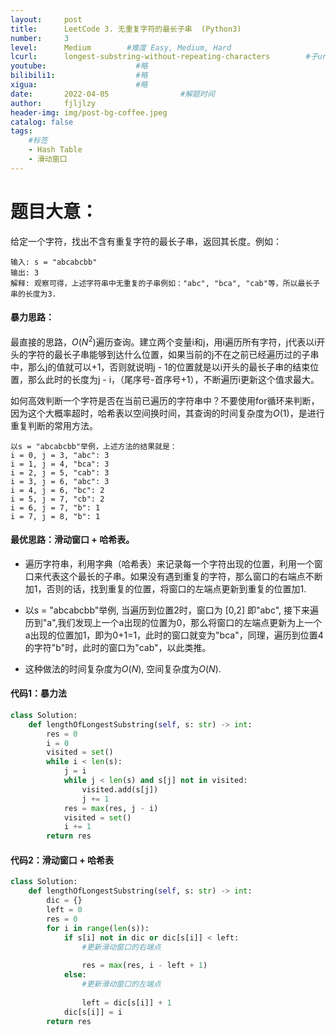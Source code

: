 ```yaml
---
layout:     post
title:      LeetCode 3. 无重复字符的最长子串  (Python3)  
number:     3               
level:      Medium        #难度 Easy, Medium, Hard
lcurl:      longest-substring-without-repeating-characters        #子url
youtube:                    #略
bilibili1:                  #略
xigua:                      #略
date:       2022-04-05                #解题时间
author:     fjljlzy
header-img: img/post-bg-coffee.jpeg
catalog: false
tags: 
    #标签 
    - Hash Table
    - 滑动窗口
---
```

# 题目大意：
给定一个字符，找出不含有重复字符的最长子串，返回其长度。例如：
```
输入: s = "abcabcbb"
输出: 3 
解释: 观察可得，上述字符串中无重复的子串例如："abc", "bca", "cab"等，所以最长子串的长度为3.
```
#### 暴力思路：
最直接的思路，$O(N^2)$遍历查询。建立两个变量i和j，用i遍历所有字符，j代表以i开头的字符的最长子串能够到达什么位置，如果当前的j不在之前已经遍历过的子串中，那么j的值就可以+1，否则就说明j - 1的位置就是以i开头的最长子串的结束位置，那么此时的长度为j - i，（尾序号-首序号+1），不断遍历i更新这个值求最大。

如何高效判断一个字符是否在当前已遍历的字符串中？不要使用for循环来判断，因为这个大概率超时，哈希表以空间换时间，其查询的时间复杂度为$O(1)$，是进行重复判断的常用方法。

```
以s = "abcabcbb"举例，上述方法的结果就是：
i = 0, j = 3, "abc": 3
i = 1, j = 4, "bca": 3
i = 2, j = 5, "cab": 3
i = 3, j = 6, "abc": 3
i = 4, j = 6, "bc": 2
i = 5, j = 7, "cb": 2
i = 6, j = 7, "b": 1
i = 7, j = 8, "b": 1
```
#### 最优思路：滑动窗口 + 哈希表。
- 遍历字符串，利用字典（哈希表）来记录每一个字符出现的位置，利用一个窗口来代表这个最长的子串。如果没有遇到重复的字符，那么窗口的右端点不断加1，否则的话，找到重复的位置，将窗口的左端点更新到重复的位置加1.

- 以s = "abcabcbb"举例, 当遍历到位置2时，窗口为 [0,2] 即"abc", 接下来遍历到"a",我们发现上一个a出现的位置为0，那么将窗口的左端点更新为上一个a出现的位置加1，即为0+1=1，此时的窗口就变为"bca"，同理，遍历到位置4的字符"b"时，此时的窗口为"cab"，以此类推。
- 这种做法的时间复杂度为$O(N)$, 空间复杂度为$O(N)$.


#### 代码1：暴力法
```python
class Solution:
    def lengthOfLongestSubstring(self, s: str) -> int:
        res = 0
        i = 0
        visited = set()
        while i < len(s):
            j = i
            while j < len(s) and s[j] not in visited:
                visited.add(s[j])
                j += 1
            res = max(res, j - i)
            visited = set()
            i += 1
        return res
```
#### 代码2：滑动窗口 + 哈希表
```python
class Solution:
    def lengthOfLongestSubstring(self, s: str) -> int:
        dic = {}
        left = 0
        res = 0
        for i in range(len(s)):
            if s[i] not in dic or dic[s[i]] < left:
                #更新滑动窗口的右端点
                
                res = max(res, i - left + 1)
            else:
                #更新滑动窗口的左端点
                
                left = dic[s[i]] + 1
            dic[s[i]] = i
        return res
```
